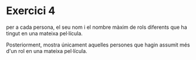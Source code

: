 # Exercici 4
per a cada persona, 
  el seu nom i 
  el nombre màxim de rols diferents que ha tingut 
    en una mateixa pel·lícula. 

Posteriorment, 
  mostra únicament aquelles 
    persones que hagin assumit 
      més d'un rol en una 
        mateixa pel·lícula.
